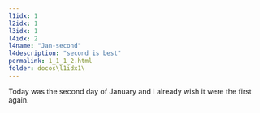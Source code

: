 ```yaml
---
l1idx: 1
l2idx: 1
l3idx: 1
l4idx: 2
l4name: "Jan-second"
l4description: "second is best"
permalink: 1_1_1_2.html
folder: docos\l1idx1\
---
```


Today was the second day of January and I already wish it were the first again.